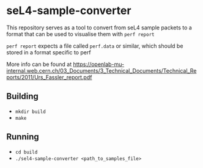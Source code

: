 # seL4-sample-converter

This repository serves as a tool to convert from seL4 sample packets to a format that can
be used to visualise them with ``perf report``

``perf report`` expects a file called ``perf.data`` or similar,
which should be stored in a format specific to perf

More info can be found at https://openlab-mu-internal.web.cern.ch/03_Documents/3_Technical_Documents/Technical_Reports/2011/Urs_Fassler_report.pdf

## Building
- ``mkdir build``
- ``make``

## Running
- ``cd build``
- ``./sel4-sample-converter <path_to_samples_file>``